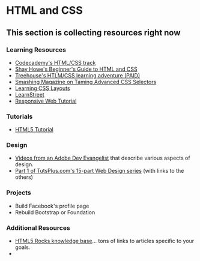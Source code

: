 # HTML and CSS

## This section is collecting resources right now

### Learning Resources
* [Codecademy's HTML/CSS track](http://www.codecademy.com/tracks/web)
* [Shay Howe's Beginner's Guide to HTML and CSS](http://learn.shayhowe.com/html-css/)
* [Treehouse's HTLM/CSS learning adventure (PAID)](http://teamtreehouse.com/learning-adventures/learn-html-and-css)
* [Smashing Magazine on Taming Advanced CSS Selectors](http://coding.smashingmagazine.com/2009/08/17/taming-advanced-css-selectors/)
* [Learning CSS Layouts](http://learnlayout.com/)
* [LearnStreet](http://learnstreet.com)
* [Responsive Web Tutorial](http://www.lingulo.com/tutorials/css/how-to-build-a-html5-website-from-scratch)

### Tutorials

* [HTML5 Tutorial](http://www.html-5-tutorial.com/start-html5-tutorial.htm)

### Design
* [Videos from an Adobe Dev Evangelist](http://designupdate.com/) that describe various aspects of design.
* [Part 1 of TutsPlus.com's 15-part Web Design series](http://webdesign.tutsplus.com/articles/design-theory/understanding-visual-hierarchy-in-web-design/) (with links to the others)

### Projects

* Build Facebook's profile page
* Rebuild Bootstrap or Foundation

### Additional Resources

* [HTML5 Rocks knowledge base](http://www.html5rocks.com/en/)... tons of links to articles specific to your goals.
* 